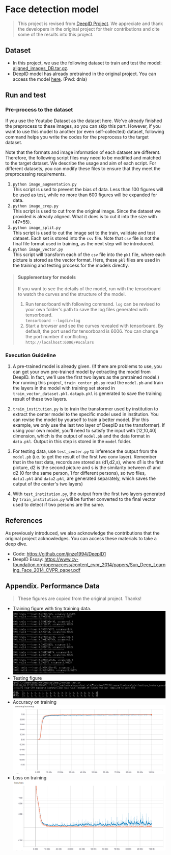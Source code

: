 # Face detection model

> This project is revised from [DeepID Project](https://github.com/shen1994/DeepID). We appreciate and thank the developers in the original project for their contributions and cite some of the results into this project. 

## Dataset  
- In this project, we use the following dataset to train and test the model: [aligned_images_DB.tar.gz](http://www.cs.tau.ac.il/~wolf/ytfaces/). 
- DeepID model has already pretrained in the original project. You can access the model [here](https://pan.baidu.com/s/1m_587kj39tdFA2oXYts5GQ). (Pwd: dnla)

## Run and test 
### Pre-process to the dataset
If you use the Youtube Dataset as the dataset here. We've already finished the preprocess to these images, so you can skip this part. However, if you want to use this model to another (or even self-collected) dataset, following command helps you write the codes for the preprocess to the target dataset.

Note that the formats and image information of each dataset are different. Therefore, the following script files may need to be modified and matched to the target dataset. We describe the usage and aim of each script. For different datasets, you can modify these files to ensure that they meet the preprocessing requirements.
 
1. `python image_augmentation.py`  
This script is used to prevent the bias of data. Less than 100 figures will be used as test, while no more than 600 figures will be expanded for data. 
2. `python image_crop.py`  
This script is used to cut from the original image. Since the dataset we provided is already aligned. What it does is to cut it into the size with (47*55).
3. `python image_split.py`  
This script is used to cut the image set to the train, validate and test dataset. Each set is stored into the `csv` file. Note that `csv` file is not the final file format used in training, as the next step will be introduced.
4. `python image_vector.py`  
This script will transform each of the `csv` file into the `pkl` file, where each picture is stored as the vector format. Here, these `pkl` files are used in the training and testing process for the models directly.
 
> #### Supplementary for models  
> If you want to see the details of the model, run with the tensorboard to watch the curves and the structure of the model.
> 1. Run tensorboard with following command. `log` can be revised to your own folder's path to save the log files generated with tensorboard.  
`tensorboard --logdir=log`  
> 2. Start a browser and see the curves revealed with tensorboard. By default, the port used for tensorboard is 6006. You can change the port number if conflicting.  
`http://localhost:6006/#scalars`  


### Execution Guideline

1. A pre-trained model is already given. (If there are problems to use, you can get your own pre-trained model by extracting the model from DeepID. In fact, we'll use the first two layers as the pretrained model.) For running this project, `train_center_pb.py` read the `model.pb` and train the layers in the model with training set stored in `train_vector_dataset.pkl`. `datapb.pkl` is generated to save the training result of these two layers. 

2. `train_institution.py` is to train the transformer used by institution to extract the center model to the specific model used in institution. You can revise the model by yourself to train a better model. (For this example, we only use the last two layer of DeepID as the transformer). If using your own model, you'll need to satisfy the input with [12,10,40] dimension, which is the output of `model.pb` and the data format in `data.pkl`. Output in this step is stored in the `model` folder.

3. For testing data, use `test_center.py` to inference the output from the `model.pb` (i.e. to get the result of the first two conv layer). Remember that in the test data, records are stored as (d1,d2,s), where d1 is the first picture, d2 is the second picture and s is the similarity between d1 and d2 (0 for the same person, 1 for different persons), so two files, `data1.pkl` and `data2.pkl`, are generated separately, which saves the output of the center's two layers) 

4. With `test_institution.py`, the output from the first two layers generated by `train_institution.py` will be further converted to the final vector used to detect if two persons are the same.

## References
As previously introduced, we also acknowledge the contributions that the original project acknowledges. You can access these materials to take a deep dive.
- Code: https://github.com/jinze1994/DeepID1
- DeepID Essay: https://www.cv-foundation.org/openaccess/content_cvpr_2014/papers/Sun_Deep_Learning_Face_2014_CVPR_paper.pdf

## Appendix. Performance Data
> These figures are copied from the original project. Thanks!
- Training figure with tiny training data.
![image](https://github.com/shen1994/README/raw/master/images/DeepID_train.jpg)  
- Testing figure  
![image](https://github.com/shen1994/README/raw/master/images/DeepID_test.jpg)  
- Accuracy on training  
![image](https://github.com/shen1994/README/raw/master/images/DeepID_acc.jpg)  
- Loss on training
![image](https://github.com/shen1994/README/raw/master/images/DeepID_loss.jpg)
